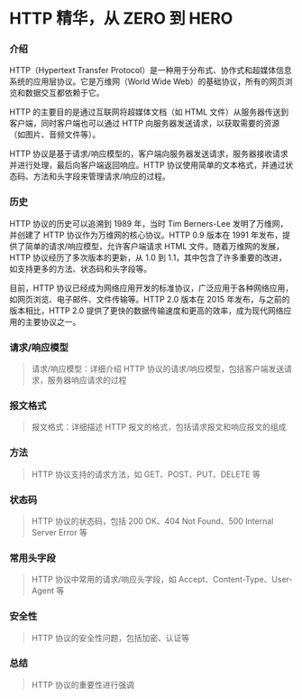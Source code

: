 # HTTP 精华，从 ZERO 到 HERO

### 介绍

HTTP（Hypertext Transfer Protocol）是一种用于分布式、协作式和超媒体信息系统的应用层协议。它是万维网（World Wide Web）的基础协议，所有的网页浏览和数据交互都依赖于它。

HTTP 的主要目的是通过互联网将超媒体文档（如 HTML 文件）从服务器传送到客户端，同时客户端也可以通过 HTTP 向服务器发送请求，以获取需要的资源（如图片、音频文件等）。

HTTP 协议是基于请求/响应模型的，客户端向服务器发送请求，服务器接收请求并进行处理，最后向客户端返回响应。HTTP 协议使用简单的文本格式，并通过状态码、方法和头字段来管理请求/响应的过程。

### 历史

HTTP 协议的历史可以追溯到 1989 年，当时 Tim Berners-Lee 发明了万维网，并创建了 HTTP 协议作为万维网的核心协议。HTTP 0.9 版本在 1991 年发布，提供了简单的请求/响应模型，允许客户端请求 HTML 文件。随着万维网的发展，HTTP 协议经历了多次版本的更新，从 1.0 到 1.1，其中包含了许多重要的改进，如支持更多的方法、状态码和头字段等。

目前，HTTP 协议已经成为网络应用开发的标准协议，广泛应用于各种网络应用，如网页浏览、电子邮件、文件传输等。HTTP 2.0 版本在 2015 年发布，与之前的版本相比，HTTP 2.0 提供了更快的数据传输速度和更高的效率，成为现代网络应用的主要协议之一。


### 请求/响应模型

> 请求/响应模型：详细介绍 HTTP 协议的请求/响应模型，包括客户端发送请求，服务器响应请求的过程

### 报文格式

> 报文格式：详细描述 HTTP 报文的格式，包括请求报文和响应报文的组成

### 方法

> HTTP 协议支持的请求方法，如 GET、POST、PUT、DELETE 等

### 状态码

> HTTP 协议的状态码，包括 200 OK、404 Not Found、500 Internal Server Error 等

### 常用头字段

> HTTP 协议中常用的请求/响应头字段，如 Accept、Content-Type、User-Agent 等

### 安全性

> HTTP 协议的安全性问题，包括加密、认证等

### 总结

> HTTP 协议的重要性进行强调


